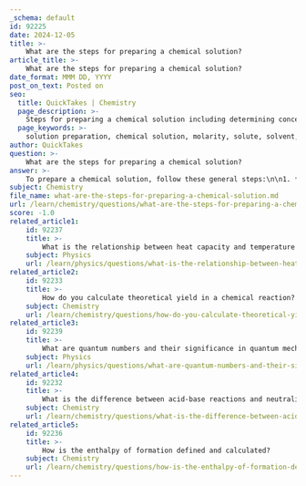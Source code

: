 ```yaml
---
_schema: default
id: 92225
date: 2024-12-05
title: >-
    What are the steps for preparing a chemical solution?
article_title: >-
    What are the steps for preparing a chemical solution?
date_format: MMM DD, YYYY
post_on_text: Posted on
seo:
  title: QuickTakes | Chemistry
  page_description: >-
    Steps for preparing a chemical solution including determining concentration, calculating solute mass, weighing, dissolving, and labeling.
  page_keywords: >-
    solution preparation, chemical solution, molarity, solute, solvent, volumetric flask, weighing, dilution, laboratory procedures, safety precautions
author: QuickTakes
question: >-
    What are the steps for preparing a chemical solution?
answer: >-
    To prepare a chemical solution, follow these general steps:\n\n1. **Determine the Desired Concentration and Volume**: Decide on the molarity (M) of the solution you want to prepare and the final volume (V) of the solution. Molarity is defined as the number of moles of solute per liter of solution.\n\n2. **Calculate the Amount of Solute Required**: Use the formula:\n   $$\n   \text{Moles of solute} = \text{Molarity (M)} \times \text{Volume (L)}\n   $$\n   Then, convert moles to grams using the molecular weight (MW) of the solute:\n   $$\n   \text{Mass (g)} = \text{Moles} \times \text{Molecular Weight (g/mol)}\n   $$\n\n3. **Weigh the Solute**: Use an electronic balance to accurately weigh the calculated amount of solute. Place the solute on a clean, dry watch glass or weighing boat.\n\n4. **Dissolve the Solute**: Transfer the weighed solute into a volumetric flask or a beaker. Add a small amount of solvent (usually distilled or deionized water) to dissolve the solute completely. Stir the solution until the solute is fully dissolved.\n\n5. **Dilute to the Final Volume**: Once the solute is dissolved, add more solvent to the flask until the total volume reaches the desired final volume. If using a volumetric flask, ensure the bottom of the meniscus is at the calibration line.\n\n6. **Mix Thoroughly**: Cap the flask and invert it several times to ensure the solution is homogeneous.\n\n7. **Label the Solution**: Clearly label the container with the name of the solution, concentration, date of preparation, and any safety information.\n\n8. **Safety Precautions**: Always wear appropriate personal protective equipment (PPE) such as gloves, goggles, and a lab coat when handling chemicals.\n\nBy following these steps, you can prepare a chemical solution with a known concentration, which is essential for various laboratory applications.
subject: Chemistry
file_name: what-are-the-steps-for-preparing-a-chemical-solution.md
url: /learn/chemistry/questions/what-are-the-steps-for-preparing-a-chemical-solution
score: -1.0
related_article1:
    id: 92237
    title: >-
        What is the relationship between heat capacity and temperature change?
    subject: Physics
    url: /learn/physics/questions/what-is-the-relationship-between-heat-capacity-and-temperature-change
related_article2:
    id: 92233
    title: >-
        How do you calculate theoretical yield in a chemical reaction?
    subject: Chemistry
    url: /learn/chemistry/questions/how-do-you-calculate-theoretical-yield-in-a-chemical-reaction
related_article3:
    id: 92239
    title: >-
        What are quantum numbers and their significance in quantum mechanics?
    subject: Physics
    url: /learn/physics/questions/what-are-quantum-numbers-and-their-significance-in-quantum-mechanics
related_article4:
    id: 92232
    title: >-
        What is the difference between acid-base reactions and neutralization reactions?
    subject: Chemistry
    url: /learn/chemistry/questions/what-is-the-difference-between-acidbase-reactions-and-neutralization-reactions
related_article5:
    id: 92236
    title: >-
        How is the enthalpy of formation defined and calculated?
    subject: Chemistry
    url: /learn/chemistry/questions/how-is-the-enthalpy-of-formation-defined-and-calculated
---
```


&nbsp;